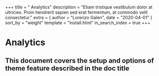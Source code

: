 +++
title = " Analytics"
description = "Etiam tristique vestibulum dolor at ultricies. Proin hendrerit sapien sed erat fermentum, at commodo velit consectetur."
extra = { author = "Lorenzo Galen", date = "2020-04-01" }
sort_by = "weight"
template = "install.html"
in_search_index = true
+++


 # Analytics

 ## This document covers the setup and options of theme feature described in the doc title